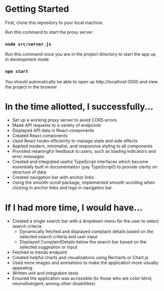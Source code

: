 # Getting Started

First, clone this repository to your local machine.

Run this command to start the proxy server
### `node src/server.js`

Run this command once you are in the project directory to start the app up in development mode
### `npm start`

You should automatically be able to open up http://localhost:3000 and view the project in the browser


# In the time allotted, I successfully...
* Set up a working proxy server to avoid CORS errors
* Made API requests to a variety of endpoints
* Displayed API data in React components
* Created React components
* Used React hooks efficiently to manage state and side effects
* Applied modern, minimalist, and responsive styling to all components
* Provided meaningful feedback to users, such as loading indicators and error messages
* Created and integrated useful TypeScript interfaces which become essentially built in documentation (yay TypeScript!) to provide clarity on structure of data
* Created navigation bar with anchor links
* Using the smooth-scroll package, implemented smooth scrolling when clicking in anchor links and logo in navigation bar

# If I had more time, I would have...
* Created a single search bar with a dropdown menu for the user to select search criteria
    * Dynamically fetched and displayed complaint details based on the selected search criteria and user input
    * Displayed ComplaintDetails below the search bar based on the selected suggestion or input
* Fetched to trends endpoint
* Created helpful charts and visualizations using Recharts or Chart.js
* Used more images and animations to make the application more visually appealing
* Written unit and integration tests
* Ensured the application was accessible (to those who are color blind, neurodivergent, among other disabilities)